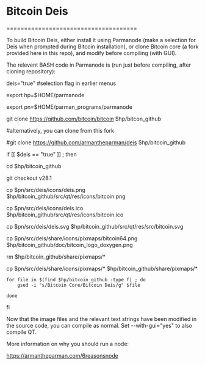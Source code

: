 # Bitcoin Deis
=====================================

To build Bitcoin Deis, either install it using Parmanode (make a selection for Deis when prompted during Bitcoin installation), or
clone Bitcoin core (a fork provided here in this repo), and modify before compiling (with GUI).

The relevent BASH code in Parmanode is (run just before compiling, after cloning repository):

deis="true" #selection flag in earlier menus

export hp=$HOME/parmanode

export pn=$HOME/parman_programs/parmanode

git clone https://github.com/bitcoin/bitcoin $hp/bitcon_github

#alternatively, you can clone from this fork

#git clone https://github.com/armantheparman/deis $hp/bitcoin_github

if [[ $deis == "true" ]] ; then

cd $hp/bitcoin_github 

git checkout v28.1

cp $pn/src/deis/icons/deis.png $hp/bitcoin_github/src/qt/res/icons/bitcoin.png

cp $pn/src/deis/icons/deis.ico $hp/bitcoin_github/src/qt/res/icons/bitcoin.ico

cp $pn/src/deis/deis.svg $hp/bitcoin_github/src/qt/res/src/bitcoin.svg

cp $pn/src/deis/share/icons/pixmaps/bitcoin64.png $hp/bitcoin_github/doc/bitcoin_logo_doxygen.png

rm $hp/bitcoin_github/share/pixmaps/*

cp $pn/src/deis/share/icons/pixmaps/* $hp/bitcoin_github/share/pixmaps/*

    for file in $(find $hp/bitcoin_github -type f) ; do
        gsed -i "s/Bitcoin Core/Bitcoin Deis/g" $file
    
    done
    
fi

Now that the image files and the relevant text strings have been modified in the source code, you can compile as normal. Set --with-gui="yes" to also compile QT.

More information on why you should run a node:

https://armantheparman.com/6reasonsnode
